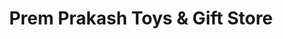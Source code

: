 ---
title: "Prem Prakash Toys & Gift Store"
url: /new-delhi/prem-prakash-toys-and-gift-store/
shop: gift
---